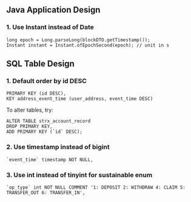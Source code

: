 ## Java Application Design
### 1. Use Instant instead of Date
```
long epoch = Long.parseLong(blockDTO.getTimestamp());
Instant instant = Instant.ofEpochSecond(epoch); // unit in s
```

## SQL Table Design
### 1. Default order by id DESC
```
PRIMARY KEY (id DESC),
KEY address_event_time (user_address, event_time DESC)
```
To alter tables, try:
```
ALTER TABLE strx_account_record
DROP PRIMARY KEY,
ADD PRIMARY KEY (`id` DESC);
```
### 2. Use timestamp instead of bigint
```
`event_time` timestamp NOT NULL,
```
### 3. Use int instead of tinyint for sustainable enum
```
`op_type` int NOT NULL COMMENT '1: DEPOSIT 2: WITHDRAW 4: CLAIM 5: TRANSFER_OUT 6: TRANSFER_IN',
```